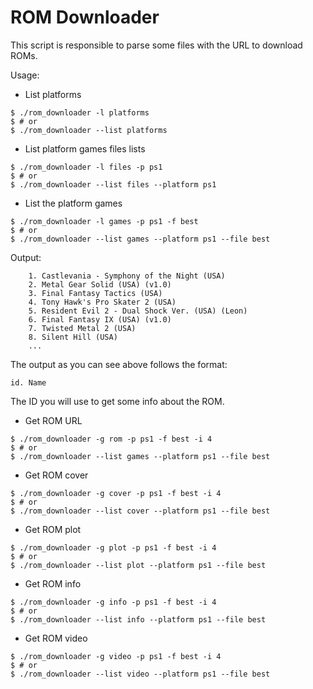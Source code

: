 # ROM Downloader

This script is responsible to parse some files with the URL to download ROMs.

Usage:

* List platforms

```
$ ./rom_downloader -l platforms
$ # or
$ ./rom_downloader --list platforms
```

* List platform games files lists
```
$ ./rom_downloader -l files -p ps1
$ # or
$ ./rom_downloader --list files --platform ps1
```

* List the platform games
```
$ ./rom_downloader -l games -p ps1 -f best
$ # or
$ ./rom_downloader --list games --platform ps1 --file best
```

Output:
```
    1. Castlevania - Symphony of the Night (USA)
    2. Metal Gear Solid (USA) (v1.0)
    3. Final Fantasy Tactics (USA)
    4. Tony Hawk's Pro Skater 2 (USA)
    5. Resident Evil 2 - Dual Shock Ver. (USA) (Leon)
    6. Final Fantasy IX (USA) (v1.0)
    7. Twisted Metal 2 (USA)
    8. Silent Hill (USA)
    ...
```

The output as you can see above follows the format:

```
id. Name
```

The ID you will use to get some info about the ROM.

* Get ROM URL

```
$ ./rom_downloader -g rom -p ps1 -f best -i 4
$ # or
$ ./rom_downloader --list games --platform ps1 --file best
```

* Get ROM cover 

```
$ ./rom_downloader -g cover -p ps1 -f best -i 4
$ # or
$ ./rom_downloader --list cover --platform ps1 --file best
```

* Get ROM plot 

```
$ ./rom_downloader -g plot -p ps1 -f best -i 4
$ # or
$ ./rom_downloader --list plot --platform ps1 --file best
```

* Get ROM info 

```
$ ./rom_downloader -g info -p ps1 -f best -i 4
$ # or
$ ./rom_downloader --list info --platform ps1 --file best
```

* Get ROM video 

```
$ ./rom_downloader -g video -p ps1 -f best -i 4
$ # or
$ ./rom_downloader --list video --platform ps1 --file best
```
